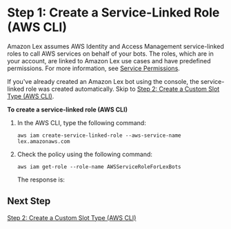 # Step 1: Create a Service\-Linked Role \(AWS CLI\)<a name="gs-create-role"></a>

Amazon Lex assumes AWS Identity and Access Management service\-linked roles to call AWS services on behalf of your bots\. The roles, which are in your account, are linked to Amazon Lex use cases and have predefined permissions\. For more information, see [Service Permissions](howitworks-service-permissions.md)\.

If you've already created an Amazon Lex bot using the console, the service\-linked role was created automatically\. Skip to [Step 2: Create a Custom Slot Type \(AWS CLI\)](gs-create-flower-types.md)\. 

**To create a service\-linked role \(AWS CLI\)**

1. In the AWS CLI, type the following command:

   ```
   aws iam create-service-linked-role --aws-service-name lex.amazonaws.com
   ```

1. Check the policy using the following command:

   ```
   aws iam get-role --role-name AWSServiceRoleForLexBots
   ```

   The response is:

## Next Step<a name="gs-create-next-2"></a>

[Step 2: Create a Custom Slot Type \(AWS CLI\)](gs-create-flower-types.md)